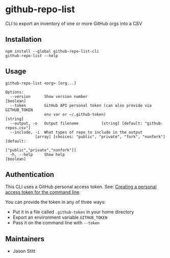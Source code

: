 # github-repo-list

CLI to export an inventory of one or more GitHub orgs into a CSV

## Installation

```
npm install --global github-repo-list-cli
github-repo-list --help
```

## Usage

```
github-repo-list <org> [org...]

Options:
  --version      Show version number                                   [boolean]
  --token        GitHub API personal token (can also provide via GITHUB_TOKEN
                 env var or ~/.github-token)                            [string]
  --output, -o   Output filename          [string] [default: "github-repos.csv"]
  --include, -i  What types of repo to include in the output
             [array] [choices: "public", "private", "fork", "nonfork"] [default:
                                                 ["public","private","nonfork"]]
  -h, --help     Show help                                             [boolean]
```

## Authentication

This CLI uses a GitHub personal access token. See: [Creating a personal access token for the command line](https://help.github.com/en/github/authenticating-to-github/creating-a-personal-access-token-for-the-command-line).

You can provide the token in any of three ways:

- Put it in a file called `.github-token` in your home directory
- Export an environment variable `GITHUB_TOKEN`
- Pass it on the command line with `--token`

## Maintainers

* Jason Stitt
